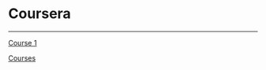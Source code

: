 # Coursera

---

[Course 1](Coursera%20487dbafcaa354018b79649a222c061ca/Course%201%204424f9876f194267aea0168fe3f7cb5f.md)

[Courses](Coursera%20487dbafcaa354018b79649a222c061ca/Courses%20a630ef53f0504ee593f474e84bfd17d9.csv)